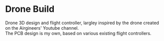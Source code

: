 # Drone Build
 Drone 3D design and flight controller, largley inspired by the drone created on the Airgineers' Youtube channel.<br>
The PCB design is my own, based on various existing flight controllers. 
